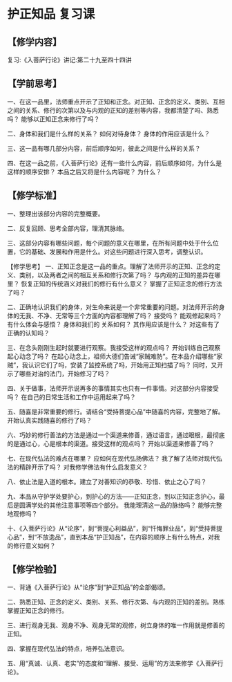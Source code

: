 
# 护正知品 复习课

## 【修学内容】

复习:《入菩萨行论》讲记:第二十九至四十四讲

## 【学前思考】

一、在这一品里，法师重点开示了正知和正念。对正知、正念的定义、类别、互相之间的关系、修行的次第以及与内观的正知的差别等内容，我都清楚了吗、熟悉吗？
能够以正知正念来修行了吗？

二、身体和我们是什么样的关系？
如何对待身体？
身体的作用应该是什么？

三、这一品有哪几部分内容，前后顺序如何，彼此之间是什么样的关系？

四、在这一品之前，《入菩萨行论》还有一些什么内容，前后顺序如何，为什么是这样的顺序安排？
本品之后又将是什么内容呢？
为什么？

## 【修学标准】

一、整理出该部分内容的完整概要。

二、反复回顾、思考全部内容，理清其脉络。

三、这部分内容有哪些问题，每个问题的意义在哪里，在所有问题中处于什么位置，它的基础、发展和作用是什么。对这些问题进行深入思考，调整认识。

【修学思考】
一、正知正念是这一品的重点。理解了法师开示的正知、正念的定义、类别，以及两者之间的相互关系和修行次第了吗？
与内观的正知的差异在哪里？
恢复正知的传统涵义对我们的修行有什么意义？
掌握了正知正念的修行方法了吗？

二、正确地认识我们的身体，对生命来说是一个非常重要的问题。对法师开示的身体的无我、不净、无常等三个方面的内容都理解了吗？
接受吗？
能观修起来吗？
有什么体会与感悟？
身体和我们的
关系如何？
其作用应该是什么？
对这些有了正确的认知吗？

三、在念头刚刚生起时就要进行观察。我接受这样的观点吗？
开始训练自己观察起心动念了吗？
在起心动念上，祖师大德们告诫“家贼难防”。在本品介绍哪些“家贼”，我认识它们了吗，安装了监控系统了吗，开始用正知扫描了吗？
同时，又开示了哪些对治的法门，开始修习了吗？

四、关于做事，法师开示说再多的事情其实也只有一件事情。对这部分内容接受吗？
在自己的日常生活和工作中运用起来了吗？

五、随喜是非常重要的修行。请结合“受持菩提心品”中随喜的内容，完整地了解。开始认真实践随喜的修行了吗？

六、巧妙的修行善法的方法是通过一个渠道来修善，通过语言，通过眼根，最彻底的是通过心，心是根本的渠道。接受这样的观点吗？
开始以渠道来修善了吗？

七、在现代弘法的难点在哪里？
应如何在现代弘扬佛法？
我了解了法师对现代弘法的精辟开示了吗？
对我修学佛法有什么启发意义？

八、依止法是入道的根本。建立了对善知识的恭敬、珍惜、依止之心了吗？

九、本品从守护学处要护心，到护心的方法——正知正念，到以正知正念护心，最后是圆满学处的其他注意事项等四个部分。
我能理清这一品的脉络吗？
能够完整地观修吗？

十、《入菩萨行论》从“论序”，到“菩提心利益品”，到“忏悔罪业品”，到“受持菩提心品”，到“不放逸品”，直到本品“护正知品”，在内容的顺序上有什么特点，对我的修行意义如何？

## 【修学检验】

一、背通《入菩萨行论》从“论序”到“护正知品”的全部偈颂。

二、熟悉正知、正念的定义、类别、关系、修行次第、与内观的正知的差别。熟练掌握正知正念的修行。

三、进行观身无我、观身不净、观身无常的观修，树立身体的唯一作用就是修善的正知。

四、掌握在现代弘法的特点，培养弘法意识。

五、用“真诚、认真、老实”的态度和“理解、接受、运用”的方法来修学《入菩萨行论》。
